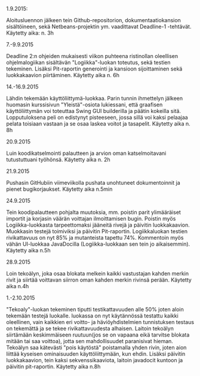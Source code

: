 1.9.2015:

Aloitusluennon jälkeen tein Github-repositorion, dokumentaatiokansion sisältöineen, sekä Netbeans-projektin ym. vaadittavat Deadline-1 -tehtävät.
Käytetty aika: n. 3h

7.-9.9.2015

Deadline 2:n ohjeiden mukaisesti viikon puhteena ristinollan oleellisen ohjelmalogiikan sisältävän "Logiikka"-luokan toteutus, sekä testien tekeminen. Lisäksi Pit-raportin generointi ja kansioon sijoittaminen sekä luokkakaavion piirtäminen.
Käytetty aika n. 6h

14.-16.9.2015

Lähdin tekemään käyttöliittymä-luokkaa. Parin tunnin ihmettelyn jälkeen huomasin kurssisivun "Yleistä"-osiota lukiessani, että graafisen käyttöliittymän voi toteuttaa Swing GUI builderilla ja päätin kokeilla sitä. Lopputuloksena peli on edistynyt pisteeseen, jossa sillä voi kaksi pelaajaa pelata toisiaan vastaan ja se osaa laskea voitot ja tasapelit.
Käytetty aika n. 8h

20.9.2015

Luin koodikatselmointi palautteen ja arvion oman katselmoitavani tutustuttuani työhönsä.
Käytetty aika n. 2h

21.9.2015

Pushasin GitHubiin viimeviikolla pushata unohtuneet dokumentoinnit ja pienet bugikorjaukset.
Käytetty aika n.5min

24.9.2015

Tein koodipalautteen pohjalta muutoksia, mm. poistin parit ylimääräiset importit ja korjasin väärän voittajan ilmoittamisen bugin. Poistin myös Logiikka-luokkasta tarpeettomaksi jääneitä rivejä ja päivitin luokkakaavion. Muokkasin testejä toimiviksi ja päivitin Pit-raportin. Logiikkaluokan testien rivikattavuus on nyt 85% ja mutanteista tapettu 74%. Kommentoin myös vähän UI-luokkaa JavaDocilla (Logiikka-luokkaan sen tein jo aikaisemmin).
Käytetty aika n.5h

28.9.2015

Loin tekoälyn, joka osaa blokata melkein kaikki vastustajan kahden merkin rivit ja siirtää voittavan siirron oman kahden merkin rivinsä perään.
Käytetty aika n.4h

1.-2.10.2015

"Tekoaly"-luokan tekeminen tiputti testikattavuuden alle 50% joten aloin tekemään testejä luokalle. luokassa on nyt käytännössä testattu kaikki oleellinen, vain kaikkien eri voitto- ja häviöyhdistelmien tunnistuksen testaus on tekemättä ja se tekee rivikattavuudesta alhaisen. Laitoin tekoälyn siirtämään keskimmäiseen ruutuun(jos se on vapaana eikä tarvitse blokata mitään tai saa voittoa), jotta sen mahdollisuudet paranisivat hieman. Tekoälyn saa kätevästi "pois käytöstä" poistamalla yhden rivin, joten aion liittää kyseisen ominaisuuden käyttöliittymään, kun ehdin. 
Lisäksi päivitin luokkakaavion, tein kaksi sekvenssikaaviota, laitoin javadocit kuntoon ja päivitin pit-raportin. 
Käytetty aika n.8h
